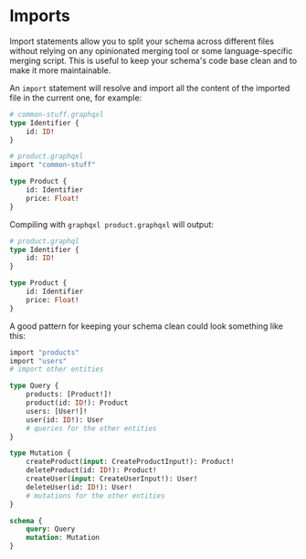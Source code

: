 # Imports

Import statements allow you to split your schema across different files without
relying on any opinionated merging tool or some language-specific merging script.
This is useful to keep your schema's code base clean and to make it more
maintainable.

An `import` statement will resolve and import all the content of the imported
file in the current one, for example:
```graphql
# common-stuff.graphqxl
type Identifier {
    id: ID!
}
```
```graphql
# product.graphqxl
import "common-stuff"

type Product {
    id: Identifier
    price: Float!
}
```
Compiling with `graphqxl product.graphqxl` will output:
```graphql
# product.graphql
type Identifier {
    id: ID!
}

type Product {
    id: Identifier
    price: Float!
}
```
A good pattern for keeping your schema clean could look something like this:
```graphql
import "products"
import "users"
# import other entities

type Query {
    products: [Product!]!
    product(id: ID!): Product
    users: [User!]!
    user(id: ID!): User
    # queries for the other entities
}

type Mutation {
    createProduct(input: CreateProductInput!): Product!
    deleteProduct(id: ID!): Product!
    createUser(input: CreateUserInput!): User!
    deleteUser(id: ID!): User!
    # mutations for the other entities
}

schema {
    query: Query
    mutation: Mutation
}
```